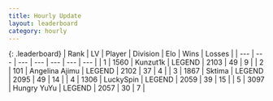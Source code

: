 ```yaml
---
title: Hourly Update
layout: leaderboard
category: hourly
---
```


{: .leaderboard}
| Rank | LV | Player | Division | Elo | Wins | Losses |
| --- | --- | --- | --- | --- | --- | --- |
| <span data-change="0">1</span> | 1560 | <span title="ID: 392407">Kunzut1k</span> | LEGEND | <span data-change="0">2103</span> | <span data-change="0">49</span> | <span data-change="0">9</span> |
| <span data-change="0">2</span> | 101 | <span title="ID: 669171">Angelina Ajimu</span> | LEGEND | <span data-change="0">2102</span> | <span data-change="0">37</span> | <span data-change="0">4</span> |
| <span data-change="0">3</span> | 1867 | <span title="ID: 353063">Sktima</span> | LEGEND | <span data-change="0">2095</span> | <span data-change="0">49</span> | <span data-change="0">14</span> |
| <span data-change="0">4</span> | 1306 | <span title="ID: 498412">LuckySpin</span> | LEGEND | <span data-change="0">2059</span> | <span data-change="0">39</span> | <span data-change="0">15</span> |
| <span data-change="0">5</span> | 3097 | <span title="ID: 164871">Hungry YuYu</span> | LEGEND | <span data-change="0">2057</span> | <span data-change="0">30</span> | <span data-change="0">7</span> |